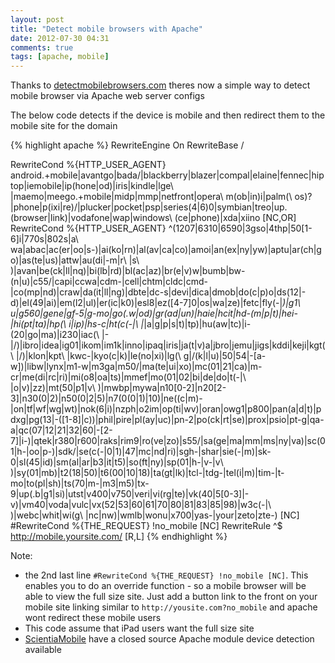 ```yaml
---
layout: post
title: "Detect mobile browsers with Apache"
date: 2012-07-30 04:31
comments: true
tags: [apache, mobile]
---
```

Thanks to [detectmobilebrowsers.com](http://detectmobilebrowsers.com) theres now a simple way to detect mobile browser
via Apache web server configs

The below code detects if the device is mobile and then redirect them to the mobile site for the domain

{% highlight apache %}
RewriteEngine On
RewriteBase /
 
RewriteCond %{HTTP_USER_AGENT} android.+mobile|avantgo|bada\/|blackberry|blazer|compal|elaine|fennec|hiptop|iemobile|ip(hone|od)|iris|kindle|lge\ |maemo|meego.+mobile|midp|mmp|netfront|opera\ m(ob|in)i|palm(\ os)?|phone|p(ixi|re)\/|plucker|pocket|psp|series(4|6)0|symbian|treo|up\.(browser|link)|vodafone|wap|windows\ (ce|phone)|xda|xiino [NC,OR]
RewriteCond %{HTTP_USER_AGENT} ^(1207|6310|6590|3gso|4thp|50[1-6]i|770s|802s|a\ wa|abac|ac(er|oo|s\-)|ai(ko|rn)|al(av|ca|co)|amoi|an(ex|ny|yw)|aptu|ar(ch|go)|as(te|us)|attw|au(di|\-m|r\ |s\ )|avan|be(ck|ll|nq)|bi(lb|rd)|bl(ac|az)|br(e|v)w|bumb|bw\-(n|u)|c55\/|capi|ccwa|cdm\-|cell|chtm|cldc|cmd\-|co(mp|nd)|craw|da(it|ll|ng)|dbte|dc\-s|devi|dica|dmob|do(c|p)o|ds(12|\-d)|el(49|ai)|em(l2|ul)|er(ic|k0)|esl8|ez([4-7]0|os|wa|ze)|fetc|fly(\-|_)|g1\ u|g560|gene|gf\-5|g\-mo|go(\.w|od)|gr(ad|un)|haie|hcit|hd\-(m|p|t)|hei\-|hi(pt|ta)|hp(\ i|ip)|hs\-c|ht(c(\-|\ |_|a|g|p|s|t)|tp)|hu(aw|tc)|i\-(20|go|ma)|i230|iac(\ |\-|\/)|ibro|idea|ig01|ikom|im1k|inno|ipaq|iris|ja(t|v)a|jbro|jemu|jigs|kddi|keji|kgt(\ |\/)|klon|kpt\ |kwc\-|kyo(c|k)|le(no|xi)|lg(\ g|\/(k|l|u)|50|54|\-[a-w])|libw|lynx|m1\-w|m3ga|m50\/|ma(te|ui|xo)|mc(01|21|ca)|m\-cr|me(di|rc|ri)|mi(o8|oa|ts)|mmef|mo(01|02|bi|de|do|t(\-|\ |o|v)|zz)|mt(50|p1|v\ )|mwbp|mywa|n10[0-2]|n20[2-3]|n30(0|2)|n50(0|2|5)|n7(0(0|1)|10)|ne((c|m)\-|on|tf|wf|wg|wt)|nok(6|i)|nzph|o2im|op(ti|wv)|oran|owg1|p800|pan(a|d|t)|pdxg|pg(13|\-([1-8]|c))|phil|pire|pl(ay|uc)|pn\-2|po(ck|rt|se)|prox|psio|pt\-g|qa\-a|qc(07|12|21|32|60|\-[2-7]|i\-)|qtek|r380|r600|raks|rim9|ro(ve|zo)|s55\/|sa(ge|ma|mm|ms|ny|va)|sc(01|h\-|oo|p\-)|sdk\/|se(c(\-|0|1)|47|mc|nd|ri)|sgh\-|shar|sie(\-|m)|sk\-0|sl(45|id)|sm(al|ar|b3|it|t5)|so(ft|ny)|sp(01|h\-|v\-|v\ )|sy(01|mb)|t2(18|50)|t6(00|10|18)|ta(gt|lk)|tcl\-|tdg\-|tel(i|m)|tim\-|t\-mo|to(pl|sh)|ts(70|m\-|m3|m5)|tx\-9|up(\.b|g1|si)|utst|v400|v750|veri|vi(rg|te)|vk(40|5[0-3]|\-v)|vm40|voda|vulc|vx(52|53|60|61|70|80|81|83|85|98)|w3c(\-|\ )|webc|whit|wi(g\ |nc|nw)|wmlb|wonu|x700|yas\-|your|zeto|zte\-) [NC]
#RewriteCond %{THE_REQUEST} !no_mobile [NC]
RewriteRule ^$ http://mobile.yoursite.com/ [R,L]
{% endhighlight %}

Note:

* the 2nd last line `#RewriteCond %{THE_REQUEST} !no_mobile [NC]`. This enables you to do an override function - so a mobile browser
will be able to view the full size site.
Just add a button link to the front on your mobile site linking similar to `http://yousite.com?no_mobile` and apache wont redirect 
these mobile users
* This code assume that iPad users want the full size site
* [ScientiaMobile]([http://www.scientiamobile.com/blog/post/view/id/25/title/HTTP-and-Mobile%3A-The-Missing-Header-) have a closed source Apache module device detection available
